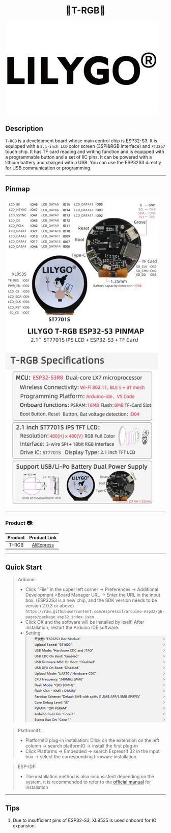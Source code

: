 <h1 align = "center"> 🌟T-RGB🌟</h1>

<img  width="480" src=image/logo.png>

## Description

`T-RGB` is a development board whose main control chip is ESP32-S3. It is equipped with a `2.1-inch LCD` color screen (3SPI&RGB interface) and `FT3267` touch chip. It has TF card reading and writing function and is equipped with a programmable button and a set of IIC pins. It can be powered with a lithium battery and charged with a USB. You can use the ESP32S3 directly for USB communication or programming.

***
## Pinmap

<img  width="480" src=image/pinmap_en.jpg>
<img  width="480" src=image/specifications_en.jpg>

***
<h3 align = "left">Product 📷:</h3>

|  Product |  Product Link |
| :--------: | :---------: |
| T-RGB |  [AliExpress](https://www.aliexpress.us/item/1005004778542414.html)   |


***
## Quick Start

> Arduino:
>- Click "File" in the upper left corner -> Preferences -> Additional Development >Board Manager URL -> Enter the URL in the input box.
(ESP32S3 is a new chip, and the SDK version needs to be version 2.0.3 or above)
> `https://raw.githubusercontent.com/espressif/arduino-esp32/gh-pages/package_esp32_index.json`
>-  Click OK and the software will be installed by itself. After installation, restart the Arduino IDE software.
>- Setting:<img  width="480" src=image/setting.png>

> PlatfromIO:
> - PlatformIO plug-in installation: Click on the extension on the left column -> search platformIO -> install the first plug-in
> - Click Platforms -> Embedded -> search Espressif 32 in the input box -> select the corresponding firmware installation

> ESP-IDF:
> - The installation method is also inconsistent depending on the system, it is recommended to refer to the [official manual](https://docs.espressif.com/projects/esp-idf/en/latest/esp32/get-started/index.html) for installation


***
## Tips
1. Due to insufficient pins of ESP32-S3, XL9535 is used onboard for IO expansion.